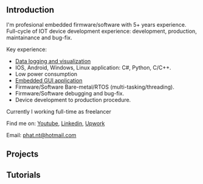 ## Introduction

I'm profesional embedded firmware/software with 5+ years experience. Full-cycle of IOT device development experience: development, production, maintainance and bug-fix.

Key experience:
- [Data logging and visualization](data_log_and_visilization.md)
- IOS, Android, Windows, Linux application: C#, Python, C/C++.
- Low power consumption
- [Embedded GUI application](embedded_gui_application.md)
- Firmware/Software Bare-metal/RTOS (multi-tasking/threading).
- Firmware/Software debugging and bug-fix.
- Device development to production procedure.

Currently I working full-time as freelancer

Find me on: [Youtube](https://www.youtube.com/c/PhatNguyenDIY), [Linkedin](https://www.linkedin.com/in/phatnt/), [Upwork](https://www.upwork.com/freelancers/~017742a3ed87a97121?viewMode=1)

Email: phat.nt@hotmail.com

## Projects

## Tutorials